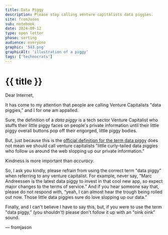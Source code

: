 ```yaml
---
title: Data Piggy
description: Please stop calling venture capitalists data piggies.
site: fromJason
sub: notebook
date: 2024-09-12
type: open letter
phase: sorting
audience: everyone
graphic: '543.png'
graphicAlt: 'illustration of a piggy'
tags: ['technocrats']
---
```

# {{ title }}

Dear Internet,

It has come to my attention that people are calling Venture Capitalists "data piggies,” and I for one am appalled. 

Sure, the definition of a <dfn id=”def-validation”>data piggy</dfn> is a tech sector Venture Capitalist who stuffs their little piggy faces on people's private information until their little piggy overall buttons pop off their engorged, little piggy bodies. 

But, just because this is the [official definition for the term data piggy](https://www.fromjason.xyz/p/notebook/data-piggy/#def-validation) does not mean we should call venture capitalists "little curly-tailed data piggies who follow us around the web slopping up our private information.”

Kindness is more important than *accuracy*.

So, I ask you kindly, please refrain from using the correct term "data piggy” when referring to any venture capitalist. For example, never say, "Marc Andreessen is the latest data piggy to invest in that cool new app, so expect major changes to the terms of service.” And if you hear someone say that, please do not respond with, “yeah, I can almost hear the trough being rolled out now. Those little data piggies sure do love slopping up our data.”

Finally, and I can't believe I have to say this, but, if you were to use the term "data piggy,” (you shouldn't) please don't follow it up with an "oink oink” sound. 

— fromjason

